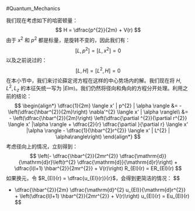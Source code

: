 #Quantum_Mechanics 

我们现在考虑如下的哈密顿量：
$$
H = \dfrac{p^{2}}{2m} + V(r)
$$
由于 $x^{2}$ 和 $p^{2}$ 都是标量，是旋转不变的，因此我们有：
$$
[L,p^{2}] = [L,x^{2}] = 0  
$$
以及之前说过的：
$$
[L,H] =  [L^{2},H]  = 0 
$$
在本小节中，我们来讨论薛定谔方程在这样的中心势场内的解。我们现在将 $H,L^{2},L_{z}$ 的本征矢统一写为 $| Elm \rangle$。我们仍然将径向和角向的方程分开处理。利用之前的结论：
$$
\begin{align*}
\dfrac{1}{2m} \langle  x' | p^{2}  | \alpha \rangle &= - \left(\dfrac{\hbar^{2}}{2m}\right) \nabla'^{2} \langle  x' | \alpha \rangle\\
&=  - \left(\dfrac{\hbar^{2}}{2m}\right) \left(\dfrac{\partial ^{2}}{\partial r^{2}}  \langle  x' |\alpha  \rangle  + \dfrac{2}{r} \dfrac{\partial }{\partial r} \langle  x' |\alpha  \rangle - \dfrac{1}{\hbar^{2}r^{2}} \langle  x' | L^{2}  | \alpha\rangle\right)
\end{align*}
$$
考虑径向上的情况，立刻得到：
$$
\left(- \dfrac{\hbar^{2}}{2mr^{2}} \dfrac{\mathrm{d}}{\mathrm{d}r}\left(r^{2} \dfrac{\mathrm{d}}{\mathrm{d}r}\right) + \dfrac{l(l+1) \hbar^{2}}{2mr^{2}} + V(r)\right) R_{El}(r) = ER_{El}(r)
$$
如果换元，令 $R_{El}(r) = \dfrac{u_{El}(r)}{r}$，会得到更简洁的情况：
$$
- \dfrac{\hbar^{2}}{2m} \dfrac{\mathrm{d}^{2} u_{El}}{\mathrm{d}r^{2}} + \left(\dfrac{l(l+1) \hbar^{2}}{2mr^{2}} + V(r)\right) u_{El}(r) = Eu_{El}(r)
$$
